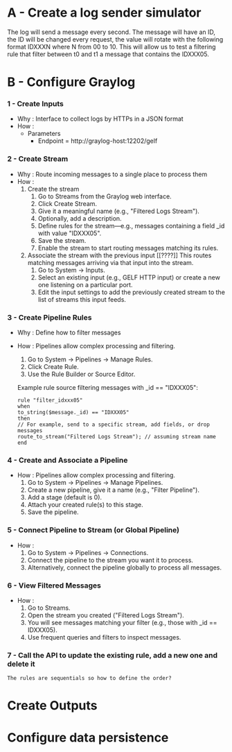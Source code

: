 
# A - Create a log sender simulator
The log will send a message every second.
The message will have an ID, the ID will be changed every request, the value will rotate with the following format IDXXXN where N from 00 to 10.
This will allow us to test a filtering rule that filter between t0 and t1 a message that contains the IDXXX05.

# B - Configure Graylog
### 1 - Create Inputs
- Why : Interface to collect logs by HTTPs in a JSON format
- How : 
    - Parameters
        -  Endpoint =  http://graylog-host:12202/gelf

### 2 - Create Stream 
- Why : Route incoming messages to a single place to process them
- How : 
    1. Create the stream
        1. Go to Streams from the Graylog web interface.
        2. Click Create Stream.
        3. Give it a meaningful name (e.g., "Filtered Logs Stream").
        4. Optionally, add a description.
        5. Define rules for the stream—e.g., messages containing a field _id with value "IDXXX05".
        6. Save the stream.
        7. Enable the stream to start routing messages matching its rules.
    2. Associate the stream with the previous input [[????]]
        This routes matching messages arriving via that input into the stream.
        1. Go to System → Inputs.
        2. Select an existing input (e.g., GELF HTTP input) or create a new one listening on a particular port.
        3. Edit the input settings to add the previously created stream to the list of streams this input feeds.
        
### 3 - Create Pipeline Rules
- Why : Define how to filter messages
- How : 
    Pipelines allow complex processing and filtering.
    1. Go to System → Pipelines → Manage Rules.
    2. Click Create Rule.
    3. Use the Rule Builder or Source Editor.

    Example rule source filtering messages with _id == "IDXXX05":
    ```
    rule "filter_idxxx05"
    when
    to_string($message._id) == "IDXXX05"
    then
    // For example, send to a specific stream, add fields, or drop messages
    route_to_stream("Filtered Logs Stream"); // assuming stream name
    end
    ```
### 4 - Create and Associate a Pipeline
- How : 
    Pipelines allow complex processing and filtering.
    1. Go to System → Pipelines → Manage Pipelines.
    2. Create a new pipeline, give it a name (e.g., "Filter Pipeline").
    3. Add a stage (default is 0).
    4. Attach your created rule(s) to this stage.
    5. Save the pipeline.

### 5 - Connect Pipeline to Stream (or Global Pipeline)
- How : 
    1. Go to System → Pipelines → Connections.
    2. Connect the pipeline to the stream you want it to process.
    3. Alternatively, connect the pipeline globally to process all messages.

### 6 - View Filtered Messages
- How : 
    1. Go to Streams.
    2. Open the stream you created ("Filtered Logs Stream").
    3. You will see messages matching your filter (e.g., those with _id == IDXXX05).
    4. Use frequent queries and filters to inspect messages.

### 7 - Call the API to update the existing rule, add a new one and delete it

    The rules are sequentials so how to define the order? 

# Create Outputs

# Configure data persistence 